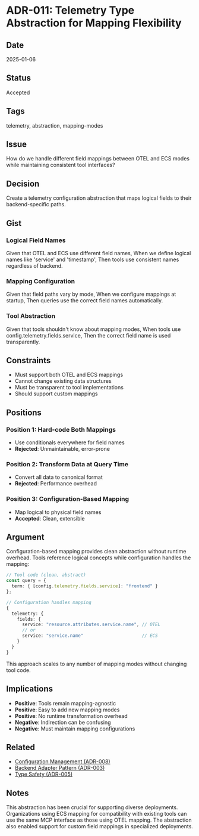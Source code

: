 # ADR-011: Telemetry Type Abstraction for Mapping Flexibility

## Date
2025-01-06

## Status
Accepted

## Tags
telemetry, abstraction, mapping-modes

## Issue
How do we handle different field mappings between OTEL and ECS modes while maintaining consistent tool interfaces?

## Decision
Create a telemetry configuration abstraction that maps logical fields to their backend-specific paths.

## Gist
### Logical Field Names
Given that OTEL and ECS use different field names,
When we define logical names like 'service' and 'timestamp',
Then tools use consistent names regardless of backend.

### Mapping Configuration
Given that field paths vary by mode,
When we configure mappings at startup,
Then queries use the correct field names automatically.

### Tool Abstraction
Given that tools shouldn't know about mapping modes,
When tools use config.telemetry.fields.service,
Then the correct field name is used transparently.

## Constraints
- Must support both OTEL and ECS mappings
- Cannot change existing data structures
- Must be transparent to tool implementations
- Should support custom mappings

## Positions
### Position 1: Hard-code Both Mappings
- Use conditionals everywhere for field names
- **Rejected**: Unmaintainable, error-prone

### Position 2: Transform Data at Query Time
- Convert all data to canonical format
- **Rejected**: Performance overhead

### Position 3: Configuration-Based Mapping
- Map logical to physical field names
- **Accepted**: Clean, extensible

## Argument
Configuration-based mapping provides clean abstraction without runtime overhead. Tools reference logical concepts while configuration handles the mapping:

```typescript
// Tool code (clean, abstract)
const query = {
  term: { [config.telemetry.fields.service]: "frontend" }
};

// Configuration handles mapping
{
  telemetry: {
    fields: {
      service: "resource.attributes.service.name", // OTEL
      // or
      service: "service.name"                      // ECS
    }
  }
}
```

This approach scales to any number of mapping modes without changing tool code.

## Implications
- **Positive**: Tools remain mapping-agnostic
- **Positive**: Easy to add new mapping modes
- **Positive**: No runtime transformation overhead
- **Negative**: Indirection can be confusing
- **Negative**: Must maintain mapping configurations

## Related
- [Configuration Management (ADR-008)](./008-configuration-hierarchy.md)
- [Backend Adapter Pattern (ADR-003)](./003-adapter-pattern-architecture.md)
- [Type Safety (ADR-005)](./005-type-safety-approach.md)

## Notes
This abstraction has been crucial for supporting diverse deployments. Organizations using ECS mapping for compatibility with existing tools can use the same MCP interface as those using OTEL mapping. The abstraction also enabled support for custom field mappings in specialized deployments.